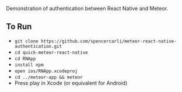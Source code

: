 Demonstration of authentication between React Native and Meteor.

## To Run

- `git clone https://github.com/spencercarli/meteor-react-native-authentication.git`
- `cd quick-meteor-react-native`
- `cd RNApp`
- `install npm`
- `open ios/RNApp.xcodeproj`
- `cd ../meteor-app && meteor`
- Press play in Xcode (or equivalent for Android)
